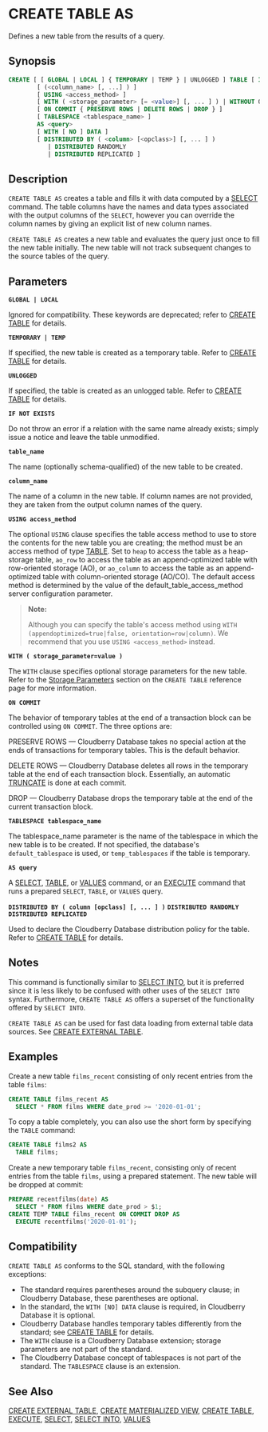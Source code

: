 # CREATE TABLE AS

Defines a new table from the results of a query.

## Synopsis

```sql
CREATE [ [ GLOBAL | LOCAL ] { TEMPORARY | TEMP } | UNLOGGED ] TABLE [ IF NOT EXISTS ] <table_name>
        [ (<column_name> [, ...] ) ]
        [ USING <access_method> ]
        [ WITH ( <storage_parameter> [= <value>] [, ... ] ) | WITHOUT OIDS ]
        [ ON COMMIT { PRESERVE ROWS | DELETE ROWS | DROP } ]
        [ TABLESPACE <tablespace_name> ]
        AS <query>
        [ WITH [ NO ] DATA ]
        [ DISTRIBUTED BY ( <column> [<opclass>] [, ... ] ) 
           | DISTRIBUTED RANDOMLY
           | DISTRIBUTED REPLICATED ]
```

## Description

`CREATE TABLE AS` creates a table and fills it with data computed by a [SELECT](/docs/sql-statements/sql-stmt-select.md) command. The table columns have the names and data types associated with the output columns of the `SELECT`, however you can override the column names by giving an explicit list of new column names.

`CREATE TABLE AS` creates a new table and evaluates the query just once to fill the new table initially. The new table will not track subsequent changes to the source tables of the query.

## Parameters

**`GLOBAL | LOCAL`**

Ignored for compatibility. These keywords are deprecated; refer to [CREATE TABLE](/docs/sql-statements/sql-stmt-create-table.md) for details.

**`TEMPORARY | TEMP`**

If specified, the new table is created as a temporary table. Refer to [CREATE TABLE](/docs/sql-statements/sql-stmt-create-table.md) for details.

**`UNLOGGED`**

If specified, the table is created as an unlogged table. Refer to [CREATE TABLE](/docs/sql-statements/sql-stmt-create-table.md) for details.

**`IF NOT EXISTS`**

Do not throw an error if a relation with the same name already exists; simply issue a notice and leave the table unmodified.

**`table_name`**

The name (optionally schema-qualified) of the new table to be created.

**`column_name`**

The name of a column in the new table. If column names are not provided, they are taken from the output column names of the query.

**`USING access_method`**

The optional `USING` clause specifies the table access method to use to store the contents for the new table you are creating; the method must be an access method of type [TABLE](/docs/sql-statements/sql-stmt-select.md#the-table-command). Set to `heap` to access the table as a heap-storage table, `ao_row` to access the table as an append-optimized table with row-oriented storage (AO), or `ao_column` to access the table as an append-optimized table with column-oriented storage (AO/CO). The default access method is determined by the value of the default_table_access_method server configuration parameter.

> **Note:**
>
> Although you can specify the table's access method using `WITH (appendoptimized=true|false, orientation=row|column)`. We recommend that you use `USING <access_method>` instead.

**`WITH ( storage_parameter=value )`**

The `WITH` clause specifies optional storage parameters for the new table. Refer to the [Storage Parameters](/docs/sql-statements/sql-stmt-create-table.md#storage-parameters) section on the `CREATE TABLE` reference page for more information.

**`ON COMMIT`**

The behavior of temporary tables at the end of a transaction block can be controlled using `ON COMMIT`. The three options are:

PRESERVE ROWS — Cloudberry Database takes no special action at the ends of transactions for temporary tables. This is the default behavior.

DELETE ROWS — Cloudberry Database deletes all rows in the temporary table at the end of each transaction block. Essentially, an automatic [TRUNCATE](/docs/sql-statements/sql-stmt-truncate.md) is done at each commit.

DROP — Cloudberry Database drops the temporary table at the end of the current transaction block.

**`TABLESPACE tablespace_name`**

The tablespace_name parameter is the name of the tablespace in which the new table is to be created. If not specified, the database's `default_tablespace` is used, or `temp_tablespaces` if the table is temporary.

**`AS query`**

A [SELECT](/docs/sql-statements/sql-stmt-select.md), [TABLE](/docs/sql-statements/sql-stmt-select.md#the-table-command), or [VALUES](/docs/sql-statements/sql-stmt-values.md) command, or an [EXECUTE](/docs/sql-statements/sql-stmt-execute.md) command that runs a prepared `SELECT`, `TABLE`, or `VALUES` query.

**`DISTRIBUTED BY ( column [opclass] [, ... ] )`**
**`DISTRIBUTED RANDOMLY`**
**`DISTRIBUTED REPLICATED`**

Used to declare the Cloudberry Database distribution policy for the table. Refer to [CREATE TABLE](/docs/sql-statements/sql-stmt-create-table.md) for details.

## Notes

This command is functionally similar to [SELECT INTO](/docs/sql-statements/sql-stmt-select-into.md), but it is preferred since it is less likely to be confused with other uses of the `SELECT INTO` syntax. Furthermore, `CREATE TABLE AS` offers a superset of the functionality offered by `SELECT INTO`.

`CREATE TABLE AS` can be used for fast data loading from external table data sources. See [CREATE EXTERNAL TABLE](/docs/sql-statements/sql-stmt-create-external-table.md).

## Examples

Create a new table `films_recent` consisting of only recent entries from the table `films`:

```sql
CREATE TABLE films_recent AS
  SELECT * FROM films WHERE date_prod >= '2020-01-01';
```

To copy a table completely, you can also use the short form by specifying the `TABLE` command:

```sql
CREATE TABLE films2 AS
  TABLE films;
```

Create a new temporary table `films_recent`, consisting only of recent entries from the table `films`, using a prepared statement. The new table will be dropped at commit:

```sql
PREPARE recentfilms(date) AS
  SELECT * FROM films WHERE date_prod > $1;
CREATE TEMP TABLE films_recent ON COMMIT DROP AS 
  EXECUTE recentfilms('2020-01-01');
```

## Compatibility

`CREATE TABLE AS` conforms to the SQL standard, with the following exceptions:

-   The standard requires parentheses around the subquery clause; in Cloudberry Database, these parentheses are optional.
-   In the standard, the `WITH [NO] DATA` clause is required, in Cloudberry Database it is optional.
-   Cloudberry Database handles temporary tables differently from the standard; see [CREATE TABLE](/docs/sql-statements/sql-stmt-create-table.md) for details.
-   The `WITH` clause is a Cloudberry Database extension; storage parameters are not part of the standard.
-   The Cloudberry Database concept of tablespaces is not part of the standard. The `TABLESPACE` clause is an extension.

## See Also

[CREATE EXTERNAL TABLE](/docs/sql-statements/sql-stmt-create-external-table.md), [CREATE MATERIALIZED VIEW](/docs/sql-statements/sql-stmt-create-materialized-view.md), [CREATE TABLE](/docs/sql-statements/sql-stmt-create-table.md), [EXECUTE](/docs/sql-statements/sql-stmt-execute.md), [SELECT](/docs/sql-statements/sql-stmt-select.md), [SELECT INTO](/docs/sql-statements/sql-stmt-select-into.md), [VALUES](/docs/sql-statements/sql-stmt-values.md)



